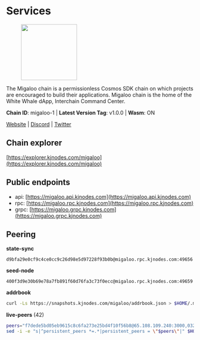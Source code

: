 # Services

<figure><img src="https://raw.githubusercontent.com/kj89/testnet_manuals/main/pingpub/logos/migaloo.png" width="150" alt=""><figcaption></figcaption></figure>

The Migaloo chain is a permissionless Cosmos SDK chain on which  projects are encouraged to build their applications. Migaloo chain  is the home of the White Whale dApp, Interchain Command Center.

**Chain ID**: migaloo-1 | **Latest Version Tag**: v1.0.0 | **Wasm**: ON

[Website](https://whitewhale.money) | [Discord](https://discord.gg/AyvcgD4jy3) | [Twitter](https://twitter.com/WhiteWhaleDefi)




## Chain explorer
[https://explorer.kjnodes.com/migaloo](https://explorer.kjnodes.com/migaloo)

## Public endpoints

* api: [https://migaloo.api.kjnodes.com](https://migaloo.api.kjnodes.com)
* rpc: [https://migaloo.rpc.kjnodes.com](https://migaloo.rpc.kjnodes.com)
* grpc: [https://migaloo.grpc.kjnodes.com](https://migaloo.grpc.kjnodes.com)

## Peering

**state-sync**

```text
d9bfa29e0cf9c4ce0cc9c26d98e5d97228f93b0b@migaloo.rpc.kjnodes.com:49656
```

**seed-node**

```text
400f3d9e30b69e78a7fb891f60d76fa3c73f0ecc@migaloo.rpc.kjnodes.com:49659
```

**addrbook**
```bash
curl -Ls https://snapshots.kjnodes.com/migaloo/addrbook.json > $HOME/.migalood/config/addrbook.json
```

**live-peers** (42)
```bash
peers="f7dede5bd05eb9615c8c6fa273e25bd4f10f56b8@65.108.109.240:3000,0326c9ee117587b7ebe3b26b00820642a8cf48ff@65.108.238.102:20756,aba0c3f98fb5bef1a0d991b8e2b8bba24f9908b6@65.108.111.236:55736,f4cada0792353a16093ea9ecb872cb5962ce01ce@65.109.71.210:26656,e39876398a43c0f9b93b5a82d8e38fa57c0373b5@65.109.89.19:20756,d23d14793da108b107ac809f5643d5bbbbbcb6a5@65.108.75.107:46656,175ca82ab5b282549d68d79ff2c3703d26bcacef@141.94.109.71:20757,32eed8c4079201b143d92860c9146b1d9e126aa2@168.119.89.8:26656,dfe5f91f824880e19d47475546d9874e0f2cea8c@5.79.74.229:8095,d8aa44568130ec24f953ce12708cb3ea72763cf5@88.208.241.28:26656,3b3428d679faa1bd498b3554ca798de3a0d802c6@162.19.89.8:20756,81eefc4de6acec31ccdd519d53270be024e4fe68@51.210.223.186:7095,78f0f5aa89b7ed92a5728dd3f67f646d8dda5213@198.244.228.162:55736,0c38efdc028867765e68f02979958468384ad087@51.89.155.2:23656,9780ea85f4d0f4cb5ebca14992ce11ebe1982d35@188.172.229.26:26656,9c77e7e841e1e5231d0f793dfbe051e9cbb13747@94.79.54.137:16656,36e1c376a0c5da53382a8ccb081d6a3e4831d165@65.108.234.59:26666,8a9e42026a687b2762cefbd74584ccbd6afa0be1@65.109.83.124:26656,80be85c4980deccaa2fbd710029f0eb660dadf9a@51.81.16.186:26656,e91f650bb3d5b66762093150718af358c6355cc5@15.235.10.35:36656,c616069071f0864b5b0e995f8d8961536b41ab62@15.204.141.36:26656,d9bfa29e0cf9c4ce0cc9c26d98e5d97228f93b0b@65.109.88.38:49656,98e489fc375c4dd26eb0d2410fab4e1ab049f61b@144.126.141.236:26656,dfb44159d26b62affd7112367e082b2397bbff15@65.108.136.206:26656,347e6fa3c974e91aee92da5793486ba3f1bae67d@23.88.112.67:26656,9f55d181ba68c2a7b62d065fa5974bc1ada7395f@188.165.252.51:26656,59c74642d0ec4d012dd7bd0a7e5af1eadf2061b2@65.109.30.183:26656,1d3809b25bbe6a29bc2415df77c9fc82e46fd384@18.117.74.187:26656,e9e11032398b32a2dc6cc38b39bd81eb9125ed4d@65.108.97.58:2426,6870906f86e474d88d077c7c55af36debe49da04@178.162.165.194:7095,95a68d5280d9a3ae6d688e89bd4e4fe295b11a92@31.156.88.34:26656,ebc272824924ea1a27ea3183dd0b9ba713494f83@195.3.220.136:27096,ba6f2c1a1174fbc19e1fff75922f56c779d788d8@38.146.3.131:20756,320ec920b1c1adc94556f9f64eeb575e07ef9d27@24.158.14.210:26656,ccaccdf6bafcb57197d86a1420a289cd39fe0ae9@85.10.200.231:8095,45a88789d86553f6cd7c7ee48786847e462e7dd6@5.75.161.219:26656,45c246b7f17bb9d95a3155e53ae32850de03d946@195.14.6.2:26656,a834ef7ec0a65ac7c5bf976a9af5adb3a71d7a19@65.108.8.247:20756,6c42aacf3939d503bad695d86108d214680e04a8@144.76.175.189:20756,20a8ee3728b358f9de624febd85464eb89dddd37@63.225.118.133:36656,4236750928a4dcb742e50e30e500ebc9ee39f240@35.223.246.103:26656,9755cab2585a2794453a5b396ef13b893393366f@65.108.212.224:46678"
sed -i -e "s|^persistent_peers *=.*|persistent_peers = \"$peers\"|" $HOME/.migalood/config/config.toml
```
